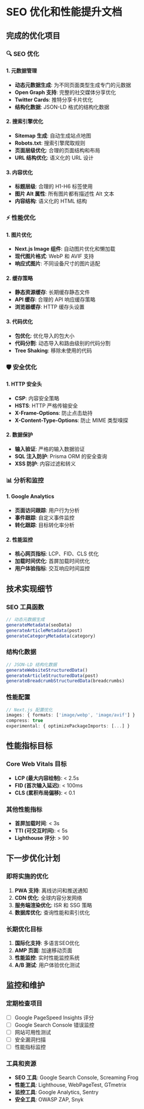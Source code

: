 # SEO 优化和性能提升文档

## 完成的优化项目

### 🔍 SEO 优化

#### 1. 元数据管理
- **动态元数据生成**: 为不同页面类型生成专门的元数据
- **Open Graph 支持**: 完整的社交媒体分享优化
- **Twitter Cards**: 推特分享卡片优化
- **结构化数据**: JSON-LD 格式的结构化数据

#### 2. 搜索引擎优化
- **Sitemap 生成**: 自动生成站点地图
- **Robots.txt**: 搜索引擎爬取规则
- **页面层级优化**: 合理的页面结构和布局
- **URL 结构优化**: 语义化的 URL 设计

#### 3. 内容优化
- **标题层级**: 合理的 H1-H6 标签使用
- **图片 Alt 属性**: 所有图片都有描述性 Alt 文本
- **内容结构**: 语义化的 HTML 结构

### ⚡ 性能优化

#### 1. 图片优化
- **Next.js Image 组件**: 自动图片优化和懒加载
- **现代图片格式**: WebP 和 AVIF 支持
- **响应式图片**: 不同设备尺寸的图片适配

#### 2. 缓存策略
- **静态资源缓存**: 长期缓存静态文件
- **API 缓存**: 合理的 API 响应缓存策略
- **浏览器缓存**: HTTP 缓存头设置

#### 3. 代码优化
- **包优化**: 优化导入的包大小
- **代码分割**: 动态导入和路由级别的代码分割
- **Tree Shaking**: 移除未使用的代码

### 🛡️ 安全优化

#### 1. HTTP 安全头
- **CSP**: 内容安全策略
- **HSTS**: HTTP 严格传输安全
- **X-Frame-Options**: 防止点击劫持
- **X-Content-Type-Options**: 防止 MIME 类型嗅探

#### 2. 数据保护
- **输入验证**: 严格的输入数据验证
- **SQL 注入防护**: Prisma ORM 的安全查询
- **XSS 防护**: 内容过滤和转义

### 📊 分析和监控

#### 1. Google Analytics
- **页面访问跟踪**: 用户行为分析
- **事件跟踪**: 自定义事件监控
- **转化跟踪**: 目标转化率分析

#### 2. 性能监控
- **核心网页指标**: LCP、FID、CLS 优化
- **加载时间优化**: 首屏加载时间优化
- **用户体验指标**: 交互响应时间监控

## 技术实现细节

### SEO 工具函数
```typescript
// 动态元数据生成
generateMetadata(seoData)
generateArticleMetadata(post)
generateCategoryMetadata(category)
```

### 结构化数据
```typescript
// JSON-LD 结构化数据
generateWebsiteStructuredData()
generateArticleStructuredData(post)
generateBreadcrumbStructuredData(breadcrumbs)
```

### 性能配置
```typescript
// Next.js 配置优化
images: { formats: ['image/webp', 'image/avif'] }
compress: true
experimental: { optimizePackageImports: [...] }
```

## 性能指标目标

### Core Web Vitals 目标
- **LCP (最大内容绘制)**: < 2.5s
- **FID (首次输入延迟)**: < 100ms
- **CLS (累积布局偏移)**: < 0.1

### 其他性能指标
- **首屏加载时间**: < 3s
- **TTI (可交互时间)**: < 5s
- **Lighthouse 评分**: > 90

## 下一步优化计划

### 即将实施的优化
1. **PWA 支持**: 离线访问和推送通知
2. **CDN 优化**: 全球内容分发网络
3. **服务端渲染优化**: ISR 和 SSG 策略
4. **数据库优化**: 查询性能和索引优化

### 长期优化目标
1. **国际化支持**: 多语言SEO优化
2. **AMP 页面**: 加速移动页面
3. **性能监控**: 实时性能监控系统
4. **A/B 测试**: 用户体验优化测试

## 监控和维护

### 定期检查项目
- [ ] Google PageSpeed Insights 评分
- [ ] Google Search Console 错误监控
- [ ] 网站可用性测试
- [ ] 安全漏洞扫描
- [ ] 性能指标监控

### 工具和资源
- **SEO 工具**: Google Search Console, Screaming Frog
- **性能工具**: Lighthouse, WebPageTest, GTmetrix
- **监控工具**: Google Analytics, Sentry
- **安全工具**: OWASP ZAP, Snyk